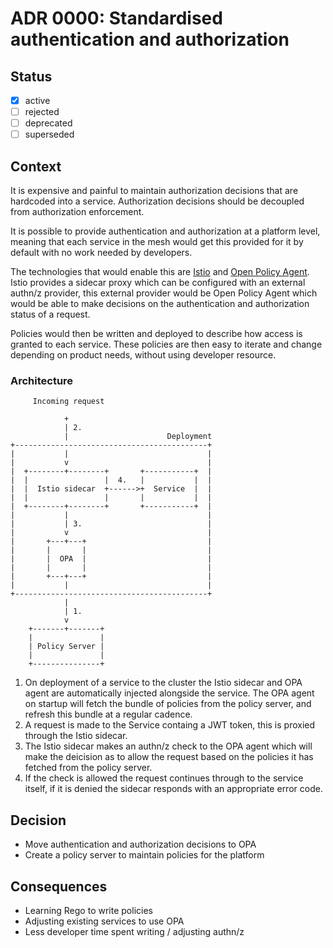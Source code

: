 # ADR 0000: Standardised authentication and authorization

## Status

- [x] active
- [ ] rejected
- [ ] deprecated
- [ ] superseded

## Context

It is expensive and painful to maintain authorization decisions that are hardcoded into a service. Authorization decisions should be
decoupled from authorization enforcement.

It is possible to provide authentication and authorization at a platform level, meaning that each service in the
mesh would get this provided for it by default with no work needed by developers.

The technologies that would enable this are [Istio](https://istio.io) and [Open Policy Agent](https://www.openpolicyagent.org/).
Istio provides a sidecar proxy which can be configured with an external authn/z provider, this external provider would be
Open Policy Agent which would be able to make decisions on the authentication and authorization status of a request.

Policies would then be written and deployed to describe how access is granted to each service. These policies are then
easy to iterate and change depending on product needs, without using developer resource.

### Architecture

```
     Incoming request

            +
            | 2.
            |                      Deployment
+-------------------------------------------+
|           |                               |
|           v                               |
|  +--------+--------+       +-----------+  |
|  |                 |  4.   |           |  |
|  |  Istio sidecar  +------>+  Service  |  |
|  |                 |       |           |  |
|  +--------+--------+       +-----------+  |
|           |                               |
|           | 3.                            |
|           v                               |
|       +---+---+                           |
|       |       |                           |
|       |  OPA  |                           |
|       |       |                           |
|       +---+---+                           |
|           |                               |
+-------------------------------------------+
            |
            | 1.
            v
    +-------+-------+
    |               |
    | Policy Server |
    |               |
    +---------------+
```

1. On deployment of a service to the cluster the Istio sidecar and OPA agent are automatically injected alongside the service. The OPA agent on startup will fetch the bundle of policies from the policy server, and refresh this bundle at a regular cadence.
2. A request is made to the Service containg a JWT token, this is proxied through the Istio sidecar.
3. The Istio sidecar makes an authn/z check to the OPA agent which will make the deicision as to allow the request based on the policies it has fetched from the policy server.
4. If the check is allowed the request continues through to the service itself, if it is denied the sidecar responds with an appropriate error code.

## Decision

- Move authentication and authorization decisions to OPA
- Create a policy server to maintain policies for the platform

## Consequences

- Learning Rego to write policies
- Adjusting existing services to use OPA
- Less developer time spent writing / adjusting authn/z
